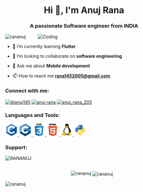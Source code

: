 <h1 align="center">Hi 👋, I'm Anuj Rana</h1>
<h3 align="center">A passionate Software engineer from INDIA </h3>
<img align="right" alt="Coding" width="400" src="https://media.tenor.com/rePDfDWO3XoAAAAd/hacking.gif">

<p align="left"> <img src="https://komarev.com/ghpvc/?username=rananuj&label=Profile%20views&color=0e75b6&style=flat" alt="rananuj" /> </p>

- 🌱 I’m currently learning **Flutter**

- 👯 I’m looking to collaborate on **software engineering**

- 💬 Ask me about **Mobile development**

- 📫 How to reach me **rana1452005@gmail.com**

<h3 align="left">Connect with me:</h3>
<p align="left">
<a href="https://dev.to/@anuj145" target="blank"><img align="center" src="https://raw.githubusercontent.com/rahuldkjain/github-profile-readme-generator/master/src/images/icons/Social/devto.svg" alt="@anuj145" height="30" width="40" /></a>
<a href="https://linkedin.com/in/anujrana12" target="blank"><img align="center" src="https://raw.githubusercontent.com/rahuldkjain/github-profile-readme-generator/master/src/images/icons/Social/linked-in-alt.svg" alt="anuj rana" height="30" width="40" /></a>
<a href="https://instagram.com/anuj_rana_205" target="blank"><img align="center" src="https://raw.githubusercontent.com/rahuldkjain/github-profile-readme-generator/master/src/images/icons/Social/instagram.svg" alt="anuj_rana_205" height="30" width="40" /></a>
</p>

<h3 align="left">Languages and Tools:</h3>
<p align="left"> <a href="https://www.cprogramming.com/" target="_blank" rel="noreferrer"> <img src="https://raw.githubusercontent.com/devicons/devicon/master/icons/c/c-original.svg" alt="c" width="40" height="40"/> </a> <a href="https://www.w3schools.com/cpp/" target="_blank" rel="noreferrer"> <img src="https://raw.githubusercontent.com/devicons/devicon/master/icons/cplusplus/cplusplus-original.svg" alt="cplusplus" width="40" height="40"/> </a> <a href="https://www.w3schools.com/css/" target="_blank" rel="noreferrer"> <img src="https://raw.githubusercontent.com/devicons/devicon/master/icons/css3/css3-original-wordmark.svg" alt="css3" width="40" height="40"/> </a> <a href="https://www.w3.org/html/" target="_blank" rel="noreferrer"> <img src="https://raw.githubusercontent.com/devicons/devicon/master/icons/html5/html5-original-wordmark.svg" alt="html5" width="40" height="40"/> </a> <a href="https://www.linux.org/" target="_blank" rel="noreferrer"> <img src="https://raw.githubusercontent.com/devicons/devicon/master/icons/linux/linux-original.svg" alt="linux" width="40" height="40"/> </a> <a href="https://www.python.org" target="_blank" rel="noreferrer"> <img src="https://raw.githubusercontent.com/devicons/devicon/master/icons/python/python-original.svg" alt="python" width="40" height="40"/> </a> </p>

<h3 align="left">Support:</h3>
<p><a href="https://www.buymeacoffee.com/RANANUJ"> <img align="left" src="https://cdn.buymeacoffee.com/buttons/v2/default-yellow.png" height="50" width="210" alt="RANANUJ" /></a></p><br><br>

<p><img align="left" src="https://github-readme-stats.vercel.app/api/top-langs?username=rananuj&show_icons=true&locale=en&layout=compact" alt="rananuj" /></p>

<p>&nbsp;<img align="center" src="https://github-readme-stats.vercel.app/api?username=rananuj&show_icons=true&locale=en" alt="rananuj" /></p>

<p><img align="center" src="https://github-readme-streak-stats.herokuapp.com/?user=rananuj&" alt="rananuj" /></p>
